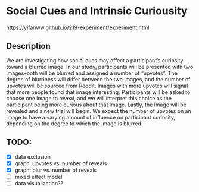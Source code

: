 # Social Cues and Intrinsic Curiousity
https://yifanww.github.io/219-experiment/experiment.html

## Description
We are investigating how social cues may affect a participant’s curiosity toward a blurred image. In our study, participants will be presented with two images–both will be blurred and assigned a number of “upvotes”.  The degree of blurriness will differ between the two images, and the number of upvotes will be sourced from Reddit. Images with more upvotes will signal that more people found that image interesting. Participants will be asked to choose one image to reveal, and we will interpret this choice as the participant being more curious about that image. Lastly, the image will be revealed and a new trial will begin. We expect the number of upvotes on an image to have a varying amount of influence on participant curiosity, depending on the degree to which the image is blurred. 

## TODO:
- [x] data exclusion
- [x] graph: upvotes vs. number of reveals
- [x] graph: blur vs. number of reveals
- [ ] mixed effect model
- [ ] data visualization??
